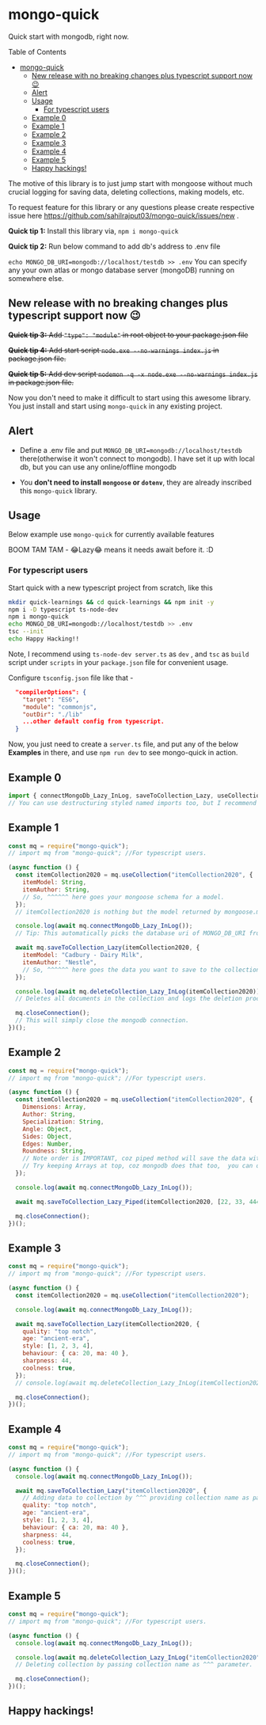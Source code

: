# mongo-quick

Quick start with mongodb, right now.

Table of Contents

- [mongo-quick](#mongo-quick)
  - [New release with no breaking changes plus typescript support now 😉](#new-release-with-no-breaking-changes-plus-typescript-support-now-)
  - [Alert](#alert)
  - [Usage](#usage)
    - [For typescript users](#for-typescript-users)
  - [Example 0](#example-0)
  - [Example 1](#example-1)
  - [Example 2](#example-2)
  - [Example 3](#example-3)
  - [Example 4](#example-4)
  - [Example 5](#example-5)
  - [Happy hackings!](#happy-hackings)

The motive of this library is to just jump start with mongoose without much crucial logging for saving data, deleting collections, making models, etc.

To request feature for this library or any questions please create respective issue here <https://github.com/sahilrajput03/mongo-quick/issues/new> .

**Quick tip 1:** Install this library via, `npm i mongo-quick`

**Quick tip 2:** Run below command to add db's address to .env file

`echo MONGO_DB_URI=mongodb://localhost/testdb >> .env` You can specify any your own atlas or mongo database server (mongoDB) running on somewhere else.

## New release with no breaking changes plus typescript support now 😉

~~**Quick tip 3:** Add `"type": "module"` in root object to your package.json file~~

~~**Quick tip 4:** Add start script `node.exe --no-warnings index.js` in package.json file.~~

~~**Quick tip 5:** Add dev script `nodemon -q -x node.exe --no-warnings index.js` in package.json file.~~

Now you don't need to make it difficult to start using this awesome library. You just install and start using `mongo-quick` in any existing project.

## Alert

- Define a .env file and put `MONGO_DB_URI=mongodb://localhost/testdb` there(otherwise it won't connect to mongodb). I have set it up with local db, but you can use any
  online/offline mongodb

- You **don't need to install `mongoose` or `dotenv`**, they are already inscribed this `mongo-quick` library.

## Usage

Below example use `mongo-quick` for currently available features

BOOM TAM TAM - 😂Lazy😂 means it needs await before it. :D

### For typescript users

Start quick with a new typescript project from scratch, like this

```bash
mkdir quick-learnings && cd quick-learnings && npm init -y
npm i -D typescript ts-node-dev
npm i mongo-quick
echo MONGO_DB_URI=mongodb://localhost/testdb >> .env
tsc --init
echo Happy Hacking!!
```

Note, I recommend using `ts-node-dev server.ts` as `dev` , and `tsc` as `build` script under `scripts` in your `package.json` file for convenient usage.

Configure `tsconfig.json` file like that -

```json
  "compilerOptions": {
    "target": "ES6",
    "module": "commonjs",
    "outDir": "./lib"
    ...other default config from typescript.
  }
```

Now, you just need to create a `server.ts` file, and put any of the below **Examples** in there, and use `npm run dev` to see mongo-quick in action.

## Example 0

```js
import { connectMongoDb_Lazy_InLog, saveToCollection_Lazy, useCollection, deleteCollection_Lazy_InLog, closeConnection, saveToCollection_Lazy_Piped } from "mongo-quick";
// You can use destructuring styled named imports too, but I recommend serving all of them just from a single default export just like I have done in below examples via `mq`.
```

## Example 1

```js
const mq = require("mongo-quick");
// import mq from "mongo-quick"; //For typescript users.

(async function () {
  const itemCollection2020 = mq.useCollection("itemCollection2020", {
    itemModel: String,
    itemAuthor: String,
    // So, ^^^^^^ here goes your mongoose schema for a model.
  });
  // itemCollection2020 is nothing but the model returned by mongoose.model() method.

  console.log(await mq.connectMongoDb_Lazy_InLog());
  // Tip: This automatically picks the database uri of MONGO_DB_URI from .env file.

  await mq.saveToCollection_Lazy(itemCollection2020, {
    itemModel: "Cadbury - Dairy Milk",
    itemAuthor: "Nestle",
    // So, ^^^^^^ here goes the data you want to save to the collection in mongodb.
  });

  console.log(await mq.deleteCollection_Lazy_InLog(itemCollection2020));
  // Deletes all documents in the collection and logs the deletion process info after that.

  mq.closeConnection();
  // This will simply close the mongodb connection.
})();
```

## Example 2

```js
const mq = require("mongo-quick");
// import mq from "mongo-quick"; //For typescript users.

(async function () {
  const itemCollection2020 = mq.useCollection("itemCollection2020", {
    Dimensions: Array,
    Author: String,
    Specialization: String,
    Angle: Object,
    Sides: Object,
    Edges: Number,
    Roundness: String,
    // Note order is IMPORTANT, coz piped method will save the data with same order of the keys of the schema. :)
    // Try keeping Arrays at top, coz mongodb does that too,  you can obviously ignore this tip though.
  });

  console.log(await mq.connectMongoDb_Lazy_InLog());

  await mq.saveToCollection_Lazy_Piped(itemCollection2020, [22, 33, 444], "Ramanujan", "Mathematician", { x: 20, y: 30, z: 50 }, { x: 10, y: 8 }, 4, "Completely Round");

  mq.closeConnection();
})();
```

## Example 3

```js
const mq = require("mongo-quick");
// import mq from "mongo-quick"; //For typescript users.

(async function () {
  const itemCollection2020 = mq.useCollection("itemCollection2020");

  console.log(await mq.connectMongoDb_Lazy_InLog());

  await mq.saveToCollection_Lazy(itemCollection2020, {
    quality: "top notch",
    age: "ancient-era",
    style: [1, 2, 3, 4],
    behaviour: { ca: 20, ma: 40 },
    sharpness: 44,
    coolness: true,
  });
  // console.log(await mq.deleteCollection_Lazy_InLog(itemCollection2020))

  mq.closeConnection();
})();
```

## Example 4

```js
const mq = require("mongo-quick");
// import mq from "mongo-quick"; //For typescript users.

(async function () {
  console.log(await mq.connectMongoDb_Lazy_InLog());

  await mq.saveToCollection_Lazy("itemCollection2020", {
    // Adding data to collection by ^^^ providing collection name as parameter.
    quality: "top notch",
    age: "ancient-era",
    style: [1, 2, 3, 4],
    behaviour: { ca: 20, ma: 40 },
    sharpness: 44,
    coolness: true,
  });

  mq.closeConnection();
})();
```

## Example 5

```js
const mq = require("mongo-quick");
// import mq from "mongo-quick"; //For typescript users.

(async function () {
  console.log(await mq.connectMongoDb_Lazy_InLog());

  console.log(await mq.deleteCollection_Lazy_InLog("itemCollection2020"));
  // Deleting collection by passing collection name as ^^^ parameter.

  mq.closeConnection();
})();
```

## Happy hackings!
